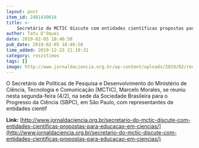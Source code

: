 ```yaml
---
layout: post
item_id: 2481430616
title: >-
    Secretário do MCTIC discute com entidades científicas propostas para educação em ciências
author: Tatu D'Oquei
date: 2019-02-05 18:46:58
pub_date: 2019-02-05 18:46:58
time_added: 2019-12-23 21:19:31
category: resistimos
tags: []
image: http://www.jornaldaciencia.org.br/wp-content/uploads/2019/02/reuniao2.jpg
---
```


O Secretário de Políticas de Pesquisa e Desenvolvimento do Ministério de Ciência, Tecnologia e Comunicação (MCTIC), Marcelo Morales, se reuniu nesta segunda-feira (4/2), na sede da Sociedade Brasileira para o Progresso da Ciência (SBPC), em São Paulo, com representantes de entidades científ

**Link:** [http://www.jornaldaciencia.org.br/secretario-do-mctic-discute-com-entidades-cientificas-propostas-para-educacao-em-ciencias/](http://www.jornaldaciencia.org.br/secretario-do-mctic-discute-com-entidades-cientificas-propostas-para-educacao-em-ciencias/)


